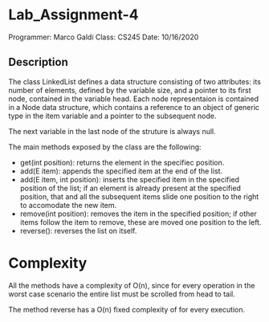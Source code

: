 # Lab_Assignment-4
Programmer: Marco Galdi
Class: CS245
Date: 10/16/2020

## Description
The class LinkedList defines a data structure consisting of two attributes: its number of elements, defined by the variable size, and a pointer to its first node, contained in the variable head.
Each node representaion is contained in a Node data structure, which contains a reference to an object of generic type in the item variable and a pointer to the subsequent node.

The next variable in the last node of the struture is always null.

The main methods exposed by the class are the following:
- get(int position): returns the element in the specifiec position.
- add(E item): appends the specified item at the end of the list.
- add(E item, int position): inserts the specified item in the specified position of the list; if an element is already present at the specified position, that and all the subsequent items slide one position to the right to accomodate the new item.
- remove(int position): removes the item in the specified position; if other items follow the item to remove, these are moved one position to the left.
- reverse(): reverses the list on itself.

# Complexity
All the methods have a complexity of O(n), since for every operation in the worst case scenario the entire list must be scrolled from head to tail.

The method reverse has a O(n) fixed complexity of for every execution.
